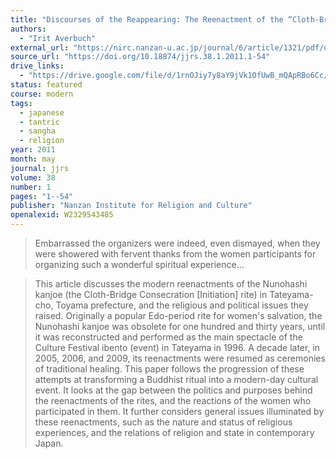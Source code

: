 ```yaml
---
title: "Discourses of the Reappearing: The Reenactment of the “Cloth-Bridge Consecration Rite” at Mt. Tateyama"
authors:
  - "Irit Averbuch"
external_url: "https://nirc.nanzan-u.ac.jp/journal/6/article/1321/pdf/download"
source_url: "https://doi.org/10.18874/jjrs.38.1.2011.1-54"
drive_links:
  - "https://drive.google.com/file/d/1rnOJiy7y8aY9jVk1OfUwB_mQApRBo6Cc/view?usp=drivesdk"
status: featured
course: modern
tags:
  - japanese
  - tantric
  - sangha
  - religion
year: 2011
month: may
journal: jjrs
volume: 38
number: 1
pages: "1--54"
publisher: "Nanzan Institute for Religion and Culture"
openalexid: W2329543485
---
```


> Embarrassed the organizers were indeed, even dismayed, when they were showered with fervent thanks from the women participants for organizing such a wonderful spiritual experience...

> This article discusses the modern reenactments of the Nunohashi kanjoe (the Cloth-Bridge Consecration [Initiation] rite) in Tateyama-cho, Toyama prefecture, and the religious and political issues they raised.
> Originally a popular Edo-period rite for women's salvation, the Nunohashi kanjoe was obsolete for one hundred and thirty years, until it was reconstructed and performed as the main spectacle of the Culture Festival ibento (event) in Tateyama in 1996.
> A decade later, in 2005, 2006, and 2009, its reenactments were resumed as ceremonies of traditional healing.
> This paper follows the progression of these attempts at transforming a Buddhist ritual into a modern-day cultural event.
> It looks at the gap between the politics and purposes behind the reenactments of the rites, and the reactions of the women who participated in them.
> It further considers general issues illuminated by these reenactments, such as the nature and status of religious experiences, and the relations of religion and state in contemporary Japan.

